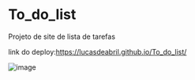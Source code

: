 # To_do_list
Projeto de site de lista de tarefas

link do deploy:https://lucasdeabril.github.io/To_do_list/

![image](https://user-images.githubusercontent.com/118875218/232398526-1a8c9aa8-2726-4c34-910c-543b19d75d8c.png)

